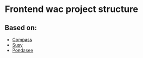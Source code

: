 Frontend wac project structure
===

Based on:
---

* [Compass](http://compass-style.org/)
* [Susy](http://susy.oddbird.net/)
* [Pondasee](https://github.com/tokokoo/pondasee)